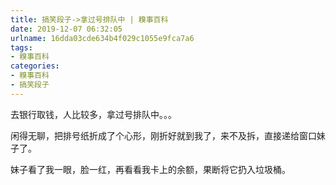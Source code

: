 ```yaml
---
title: 搞笑段子->拿过号排队中 | 糗事百科
date: 2019-12-07 06:32:05
urlname: 16dda03cde634b4f029c1055e9fca7a6
tags: 
- 糗事百科
categories:
- 糗事百科
- 搞笑段子
---
```

去银行取钱，人比较多，拿过号排队中。。。

闲得无聊，把排号纸折成了个心形，刚折好就到我了，来不及拆，直接递给窗口妹子了。

妹子看了我一眼，脸一红，再看看我卡上的余额，果断将它扔入垃圾桶。


